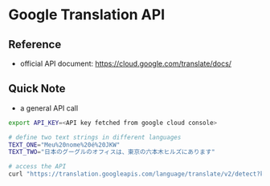 # Google Translation API



## Reference



* official API document: https://cloud.google.com/translate/docs/



## Quick Note

* a general API call

```sh
export API_KEY=<API key fetched from google cloud console>

# define two text strings in different languages
TEXT_ONE="Meu%20nome%20é%20JKW"
TEXT_TWO="日本のグーグルのオフィスは、東京の六本木ヒルズにあります"

# access the API
curl "https://translation.googleapis.com/language/translate/v2/detect?key=${API_KEY}&q=${TEXT_ONE}&q=${TEXT_TWO}"
```

